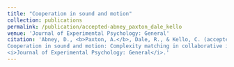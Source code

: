 ```yaml
---
title: "Cooperation in sound and motion"
collection: publications
permalink: /publication/accepted-abney_paxton_dale_kello
venue: 'Journal of Experimental Psychology: General'
citation: 'Abney, D., <b>Paxton, A.</b>, Dale, R., & Kello, C. (accepted).
Cooperation in sound and motion: Complexity matching in collaborative interaction.
<i>Journal of Experimental Psychology: General</i>.'
---
```

